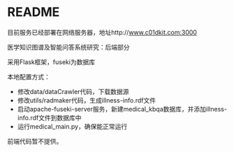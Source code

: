 # README

目前服务已经部署在网络服务器，地址http://www.c01dkit.com:3000

医学知识图谱及智能问答系统研究：后端部分

采用Flask框架，fuseki为数据库

本地配置方式：

* 修改data/dataCrawler代码，下载数据源
* 修改utils/radmaker代码，生成illness-info.rdf文件
* 启动apache-fuseki-server服务，新建medical_kbqa数据库，并添加illness-info.rdf文件到数据库中
* 运行medical_main.py，确保能正常运行

前端代码暂不提供。
